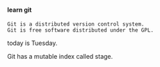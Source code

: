 #### learn git

```
Git is a distributed version control system.
Git is free software distributed under the GPL.
```

today is Tuesday.

Git has a mutable index called stage.